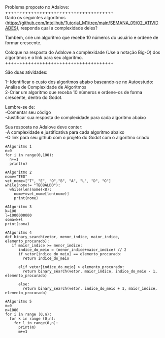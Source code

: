 Problema proposto no Adalove:<br>
++++++++++++++++++++++++++++++++++++++<br>
Dado os seguintes algoritmos (https://github.com/Intelihub/Tutorial_M1/tree/main/SEMANA_09/02_ATIVIDADES), responda qual a complexidade deles?

Também, crie um algoritmo que recebe 10 números do usuário e ordene de formar crescente.

Coloque na resposta do Adalove a complexidade (Use a notação Big-O) dos algoritmos e o link para seu algoritmo.
++++++++++++++++++++++++++++++++++++++

São duas atividades:<br>

1- Identificar o custo dos algoritmos abaixo baseando-se no Autoestudo: Análise de Complexidade de Algoritmos<br>
2-Criar um algoritmo que receba 10 números e ordene-os de forma crescente, dentro do Godot.<br>

Lembre-se de:<br>
-Comentar seu código<br>
-Justificar sua resposta de complexidade para cada algoritmo abaixo<br>

Sua resposta no Adalove deve conter:<br>
-A complexidade e justificativa para cada algoritmo abaixo<br>
-O link para seu github com o projeto do Godot com o algoritmo criado<br>
```
#Algoritmo 1
n=0
for i in range(0,100):
  n+=1
  print(n)

#Algoritmo 2
nome="TEO"
vet_nome=["T", "E", "O","B", "A", "L", "D", "O"]
while(nome!= "TEOBALDO"):
  while(len(nome)<8):
    nome+=vet_nome[len(nome)]
    print(nome)

#Algoritmo 3
k=100
l=1000000000
soma=k+l
print(soma)

#Algoritmo 4
def binary_search(vetor, menor_indice, maior_indice, elemento_procurado):
   if maior_indice >= menor_indice:      
      indice_do_meio = (menor_indice+maior_indice) // 2
      if vetor[indice_do_meio] == elemento_procurado:
        return indice_do_meio
       
      elif vetor[indice_do_meio] > elemento_procurado:
        return binary_search(vetor, maior_indice, indice_do_meio - 1, elemento_procurado)
       
      else:
        return binary_search(vetor, indice_do_meio + 1, maior_indice, elemento_procurado)

#Algoritmo 5
m=0
n=1000
for i in range (0,n):
  for k in range (0,n):
    for l in range(0,n):
      print(m)
      m+=1
```
